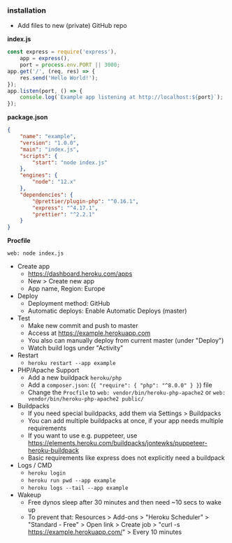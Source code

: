 ### installation
- Add files to new (private) GitHub repo

**index.js**
```js
const express = require('express'),
    app = express(),
    port = process.env.PORT || 3000;
app.get('/', (req, res) => {
    res.send('Hello World!');
});
app.listen(port, () => {
    console.log(`Example app listening at http://localhost:${port}`);
});
```

**package.json**
```json
{
    "name": "example",
    "version": "1.0.0",
    "main": "index.js",
    "scripts": {
        "start": "node index.js"
    },
    "engines": {
        "node": "12.x"
    },
    "dependencies": {
        "@prettier/plugin-php": "^0.16.1",
        "express": "^4.17.1",
        "prettier": "^2.2.1"
    }
}
```

**Procfile**
```
web: node index.js
```

- Create app 
  - https://dashboard.heroku.com/apps
  - New > Create new app
  - App name, Region: Europe
- Deploy
  - Deployment method: GitHub
  - Automatic deploys: Enable Automatic Deploys (master)
- Test
  - Make new commit and push to master
  - Access at https://example.herokuapp.com
  - You also can manually deploy from current master (under "Deploy")
  - Watch build logs under "Activity"
- Restart
  - ```heroku restart --app example```
- PHP/Apache Support
  - Add a new buildpack ```heroku/php```
  - Add a ```composer.json```: (```{ "require": { "php": "^8.0.0" } }```) file
  - Change the ```Procfile``` to ```web: vendor/bin/heroku-php-apache2``` or ```web: vendor/bin/heroku-php-apache2 public/```
- Buildpacks
  - If you need special buildpacks, add them via Settings > Buildpacks
  - You can add multiple buildpacks at once, if your app needs multiple requirements
  - If you want to use e.g. puppeteer, use https://elements.heroku.com/buildpacks/jontewks/puppeteer-heroku-buildpack
  - Basic requirements like express does not explicitly need a buildpack
- Logs / CMD
  - ```heroku login```
  - ```heroku run pwd --app example```
  - ```heroku logs --tail --app example```
- Wakeup
  - Free dynos sleep after 30 minutes and then need ~10 secs to wake up
  - To prevent that: Resources > Add-ons > "Heroku Scheduler" > "Standard - Free" > Open link > Create job > "curl -s https://example.herokuapp.com/" > Every 10 minutes